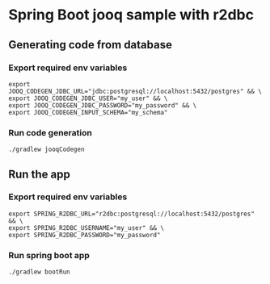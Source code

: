 # Spring Boot jooq sample with r2dbc

## Generating code from database

### Export required env variables
```shell
export JOOQ_CODEGEN_JDBC_URL="jdbc:postgresql://localhost:5432/postgres" && \ 
export JOOQ_CODEGEN_JDBC_USER="my_user" && \ 
export JOOQ_CODEGEN_JDBC_PASSWORD="my_password" && \
export JOOQ_CODEGEN_INPUT_SCHEMA="my_schema"
```
### Run code generation
```shell
./gradlew jooqCodegen
```

## Run the app

### Export required env variables
```shell
export SPRING_R2DBC_URL="r2dbc:postgresql://localhost:5432/postgres" && \
export SPRING_R2DBC_USERNAME="my_user" && \
export SPRING_R2DBC_PASSWORD="my_password"
```

### Run spring boot app
```shell
./gradlew bootRun
```
